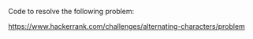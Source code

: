 Code to resolve the following problem: 

https://www.hackerrank.com/challenges/alternating-characters/problem